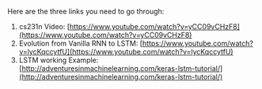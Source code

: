 Here are the three links you need to go through:
1. cs231n Video: [https://www.youtube.com/watch?v=yCC09vCHzF8](https://www.youtube.com/watch?v=yCC09vCHzF8)
2. Evolution from Vanilla RNN to LSTM: [https://www.youtube.com/watch?v=lycKqccytfU](https://www.youtube.com/watch?v=lycKqccytfU)
3. LSTM working Example: [http://adventuresinmachinelearning.com/keras-lstm-tutorial/](http://adventuresinmachinelearning.com/keras-lstm-tutorial/)
